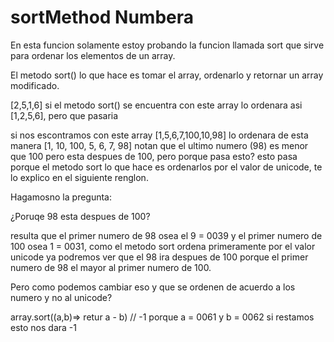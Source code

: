 # sortMethod Numbera
En esta funcion solamente estoy probando la funcion llamada sort que sirve para ordenar los elementos de un array.

El metodo sort() lo que hace es tomar el array, ordenarlo y retornar un array modificado.

[2,5,1,6] si el metodo sort() se encuentra con este array lo ordenara asi [1,2,5,6], pero que pasaria

si nos escontramos con este array [1,5,6,7,100,10,98] lo ordenara de esta manera [1, 10, 100, 5, 6, 7, 98] notan
que el ultimo numero (98) es menor que 100 pero esta despues de 100, pero porque pasa esto? esto pasa porque el metodo sort
lo que hace es ordenarlos por el valor de unicode, te lo explico en el siguiente renglon.

Hagamosno la pregunta:

¿Poruqe 98 esta despues de 100?

resulta que el primer numero de 98 osea el 9 = 0039 y el primer numero de 100 osea 1 = 0031, como el metodo sort ordena primeramente
por el valor unicode ya podremos ver que el 98 ira despues de 100 porque el primer numero de 98 el mayor al primer numero de 100.

Pero como podemos cambiar eso y que se ordenen de acuerdo a los numero y no al unicode?

array.sort((a,b)=> retur a - b) // -1 porque a = 0061 y b = 0062 si restamos esto nos dara -1
